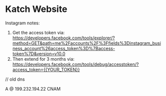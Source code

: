 # Katch Website

Instagram notes:





1. Get the access token via: https://developers.facebook.com/tools/explorer/?method=GET&path=me%2Faccounts%2F%3Ffields%3Dinstagram_business_account%26access_token%3D%7Baccess-token%7D&version=v10.0
2. Then extend for 3 months via: https://developers.facebook.com/tools/debug/accesstoken/?access_token={{YOUR_TOKEN}}

// old dns

A @ 199.232.194.22
CNAM